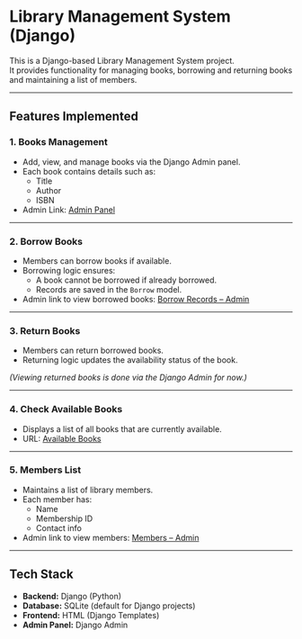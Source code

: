 # Library Management System (Django)

This is a Django-based Library Management System project.  
It provides functionality for managing books, borrowing and returning books and maintaining a list of members.

---

## Features Implemented

### 1. **Books Management**
- Add, view, and manage books via the Django Admin panel.  
- Each book contains details such as:
  - Title
  - Author
  - ISBN
- Admin Link: [Admin Panel](http://127.0.0.1:8000/admin/)

---

### 2. **Borrow Books**
- Members can borrow books if available.  
- Borrowing logic ensures:
  - A book cannot be borrowed if already borrowed.
  - Records are saved in the `Borrow` model.  
- Admin link to view borrowed books: [Borrow Records – Admin](http://127.0.0.1:8000/admin/library_app/borrow/)

---

### 3. **Return Books**
- Members can return borrowed books.  
- Returning logic updates the availability status of the book.  

*(Viewing returned books is done via the Django Admin for now.)*

---

### 4. **Check Available Books**
- Displays a list of all books that are currently available.  
- URL: [Available Books](http://127.0.0.1:8000/available-books/)

---

### 5. **Members List**
- Maintains a list of library members.  
- Each member has:
  - Name
  - Membership ID
  - Contact info  
- Admin link to view members: [Members – Admin](http://127.0.0.1:8000/admin/library_app/member/)

---

## Tech Stack

- **Backend:** Django (Python)  
- **Database:** SQLite (default for Django projects)  
- **Frontend:** HTML (Django Templates)  
- **Admin Panel:** Django Admin
